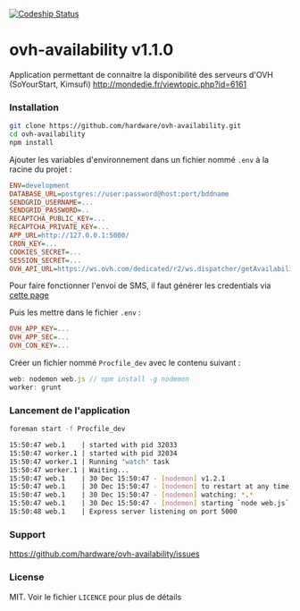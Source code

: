 [ ![Codeship Status](https://www.codeship.io/projects/ad642cb0-6e4f-0132-b9bf-66f2bf861e14/status) ](https://www.codeship.io/projects/54318)

ovh-availability v1.1.0
=======================

Application permettant de connaitre la disponibilité des serveurs d'OVH (SoYourStart, Kimsufi)
http://mondedie.fr/viewtopic.php?id=6161

### Installation

```bash
git clone https://github.com/hardware/ovh-availability.git
cd ovh-availability
npm install
```

Ajouter les variables d'environnement dans un fichier nommé `.env` à la racine du projet :

```ini
ENV=development
DATABASE_URL=postgres://user:password@host:port/bddname
SENDGRID_USERNAME=...
SENDGRID_PASSWORD=..
RECAPTCHA_PUBLIC_KEY=...
RECAPTCHA_PRIVATE_KEY=...
APP_URL=http://127.0.0.1:5000/
CRON_KEY=...
COOKIES_SECRET=...
SESSION_SECRET=...
OVH_API_URL=https://ws.ovh.com/dedicated/r2/ws.dispatcher/getAvailability2
```

Pour faire fonctionner l'envoi de SMS, il faut générer les credentials via [cette page](https://eu.api.ovh.com/createToken/?GET=/sms/&GET=/sms/*/jobs/&POST=/sms/*/jobs/)

Puis les mettre dans le fichier `.env` :

```ini
OVH_APP_KEY=...
OVH_APP_SEC=...
OVH_CON_KEY=...
```

Créer un fichier nommé `Procfile_dev` avec le contenu suivant :
```js
web: nodemon web.js // npm install -g nodemon
worker: grunt
```

### Lancement de l'application

```bash
foreman start -f Procfile_dev

15:50:47 web.1    | started with pid 32033
15:50:47 worker.1 | started with pid 32034
15:50:47 worker.1 | Running "watch" task
15:50:47 worker.1 | Waiting...
15:50:47 web.1    | 30 Dec 15:50:47 - [nodemon] v1.2.1
15:50:47 web.1    | 30 Dec 15:50:47 - [nodemon] to restart at any time, enter `rs`
15:50:47 web.1    | 30 Dec 15:50:47 - [nodemon] watching: *.*
15:50:47 web.1    | 30 Dec 15:50:47 - [nodemon] starting `node web.js`
15:50:48 web.1    | Express server listening on port 5000
```

### Support

https://github.com/hardware/ovh-availability/issues

### License
MIT. Voir le fichier ``LICENCE`` pour plus de détails
